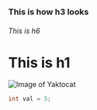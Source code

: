### This is how h3 looks
###### This is h6
# This is h1

![Image of Yaktocat](https://octodex.github.com/images/yaktocat.png)

``` c++
int val = 5;
```

